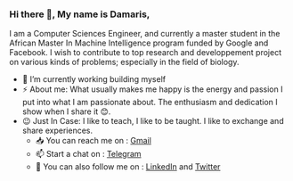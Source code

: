 ### Hi there 👋, My name is Damaris, 
I am a Computer Sciences Engineer, and currently a master student in the African Master In Machine Intelligence program funded by Google and Facebook. I wish to contribute to top research and developpement project on various kinds of problems; especially in the field of biology. 
<!--
**ndams55/ndams55** is a ✨ _special_ ✨ repository because its `README.md` (this file) appears on your GitHub profile.

Here are some ideas to get you started:
-->
- 🔭 I’m currently working building myself 
- ⚡ About me: What usually makes me happy is the energy and passion I put into what I am passionate about. The enthusiasm and dedication I show when I share it 😊.
- 😉 Just In Case: I like to teach, I like to be taught. I like to exchange and share experiences. 
   - 📥️ You can reach me on : [Gmail](mailto:dsndjebayi@aimsammi.org)
   - 📫 Start a chat on : [Telegram](https://web.telegram.org/a/)
   - 🤗 You can also follow me on : [LinkedIn](https://www.linkedin.com/in/ndams55/) and [Twitter](https://twitter.com/dsndjebayi) 
